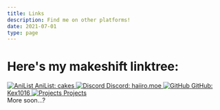 ```yaml
---
title: Links
description: Find me on other platforms!
date: 2021-07-01
type: page
---
```


# Here's my makeshift linktree:

<div class="container">
    <a class="box linktree mb-5" href="https://anilist.co/user/cakes" target="_blank">
        <img src="/~cakes/img/logos/anilist.svg" alt="AniList">
        <span>AniList: <span class="service">cakes</span></span>
    </a>
    <a class="box linktree mb-5" id="discord" href="#discord" onclick="navigator.clipboard.writeText('haiiro.moe'); alert('Copied my Discord username to your clipboard!')">
        <img src="/~cakes/img/logos/discord.svg" alt="Discord">
        <span>Discord: <span class="service">haiiro.moe</span></span>
    </a>
    <a class="box linktree mb-5" href="https://github.com/Kex1016" target="_blank">
        <img src="/~cakes/img/logos/github.svg" alt="GitHub" class="invert">
        <span>GitHub: <span class="service">Kex1016</span></span>
    </a>
    <a class="box linktree mb-5" href="/~cakes/projects">
        <img src="/~cakes/favicon.png" alt="Projects" class="invert">
        <span class="service">Projects</span>
    </a>
    <div class="box linktree mb-5 justify-center">
        <span>More soon...?</span>
    </div>
</div>
